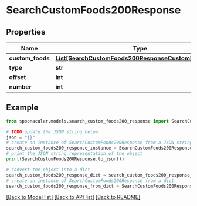 # SearchCustomFoods200Response



## Properties

Name | Type | Description | Notes
------------ | ------------- | ------------- | -------------
**custom_foods** | [**List[SearchCustomFoods200ResponseCustomFoodsInner]**](SearchCustomFoods200ResponseCustomFoodsInner.md) |  | 
**type** | **str** |  | 
**offset** | **int** |  | 
**number** | **int** |  | 

## Example

```python
from spoonacular.models.search_custom_foods200_response import SearchCustomFoods200Response

# TODO update the JSON string below
json = "{}"
# create an instance of SearchCustomFoods200Response from a JSON string
search_custom_foods200_response_instance = SearchCustomFoods200Response.from_json(json)
# print the JSON string representation of the object
print(SearchCustomFoods200Response.to_json())

# convert the object into a dict
search_custom_foods200_response_dict = search_custom_foods200_response_instance.to_dict()
# create an instance of SearchCustomFoods200Response from a dict
search_custom_foods200_response_from_dict = SearchCustomFoods200Response.from_dict(search_custom_foods200_response_dict)
```
[[Back to Model list]](../README.md#documentation-for-models) [[Back to API list]](../README.md#documentation-for-api-endpoints) [[Back to README]](../README.md)


